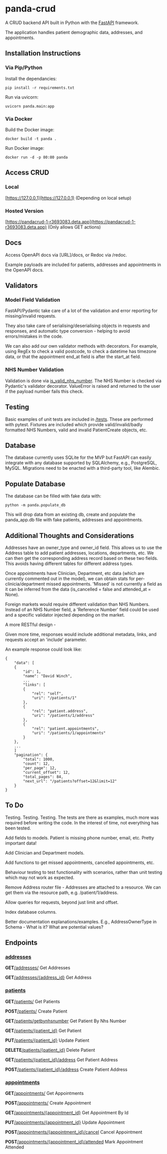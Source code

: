 # panda-crud

A CRUD backend API built in Python with the [FastAPI](https://fastapi.tiangolo.com/) framework.

The application handles patient demographic data, addresses, and appointments.

## Installation Instructions

### Via Pip/Python

Install the dependancies:

```
pip install -r requirements.txt
```

Run via uvicorn:

```
uvicorn panda.main:app
```

### Via Docker

Build the Docker image:

```
docker build -t panda .
```

Run Docker image:

```
docker run -d -p 80:80 panda
```

## Access CRUD

### Local

[https://127.0.0.1](https://127.0.0.1) (Depending on local setup)

### Hosted Version

[https://pandacrud-1-r3693083.deta.app](https://pandacrud-1-r3693083.deta.app) (Only allows GET actions)

## Docs

Access OpenAPI docs via [URL]/docs, or Redoc via /redoc.

Example payloads are included for patients, addresses and appointments in the OpenAPI docs.

## Validators

### Model Field Validation

FastAPI/Pydantic take care of a lot of the validation and error reporting for missing/invalid requests.

They also take care of serialising/deserialising objects in requests and responses, and automatic type conversion - helping to avoid errors/mistakes in the code.

We can also add our own validator methods with decorators. For example, using RegEx to check a valid postcode, to check a datetime has timezone data, or that the appointment end_at field is after the start_at field.

### NHS Number Validation

Validation is done via [is_valid_nhs_number](panda/util/nhs_validator.py). The NHS Number is checked via Pydantic's validator decorator. ValueError is raised and returned to the user if the payload number fails this check.

## Testing

Basic examples of unit tests are included in [/tests](/tests). These are performed with pytest. Fixtures are included which provide valid/invalid/badly formatted NHS Numbers, valid and invalid PatientCreate objects, etc.

## Database

The database currently uses SQLite for the MVP but FastAPI can easily integrate with any database supported by SQLAlchemy, e.g., PostgreSQL, MySQL. Migrations need to be enacted with a third-party tool, like Alembic.

## Populate Database

The database can be filled with fake data with:

```
python -m panda.populate_db
```

This will drop data from an existing db, create and populate the panda_app.db file with fake patients, addresses and appointments.

## Additional Thoughts and Considerations

Addresses have an owner_type and owner_id field. This allows us to use the Address table to add patient addresses, locations, departments, etc. We can then get the corresponding address record based on these two fields. This avoids having different tables for different address types.

Once appointments have Clinician, Department, etc data (which are currently commented out in the model), we can obtain stats for per-clinicia/department missed appointments. 'Missed' is not currently a field as it can be inferred from the data (is_cancelled = false and attended_at = None).

Foreign markets would require different validation than NHS Numbers. Instead of an NHS Number field, a 'Reference Number' field could be used and a specific validator injected depending on the market.

A more RESTful design -

Given more time, responses would include additional metadata, links, and requests accept an 'include' parameter.

An example response could look like:

```
{
	"data": [
	{
		"id": 1,
		"name": "David Winch",
		...
		"links": [
		{
			"rel": "self",
			"uri": "/patients/1"
		},
		{
			"rel": "patient.address",
			"uri": "/patients/1/address"
		},
		{
			"rel": "patient.appointments",
			"uri": "/patients/1/appointments"
		}
	},
	...
	]
	"pagination": {
		"total": 1000,
		"count": 12,
		"per_page": 12,
		"current_offset": 12,
		"total_pages": 84,
		"next_url": "/patients?offset=12&limit=12"
	}
}
```

## To Do

Testing. Testing. Testing. The tests are there as examples, much more was required before writing the code. In the interest of time, not everything has been tested.

Add fields to models. Patient is missing phone number, email, etc. Pretty important data!

Add Clinician and Department models.

Add functions to get missed appointments, cancelled appointments, etc.

Behaviour testing to test functionality with scenarios, rather than unit testing which may not work as expected.

Remove Address router file - Addresses are attached to a resource. We can get them via the resource path, e.g. /patient/1/address.

Allow queries for requests, beyond just limit and offset.

Index database columns.

Better documentation explanations/examples. E.g., AddressOwnerType in Schema - What is it? What are potential values?

## Endpoints

### [addresses](https://pandacrud-1-r3693083.deta.app/docs#/addresses)

**GET**[/addresses/](https://pandacrud-1-r3693083.deta.app/docs#/addresses/get_addresses_addresses__get) Get Addresses

**GET**[/addresses/{address_id}](https://pandacrud-1-r3693083.deta.app/docs#/addresses/get_address_addresses__address_id__get) Get Address

### [patients](https://pandacrud-1-r3693083.deta.app/docs#/patients)

**GET**[/patients/](https://pandacrud-1-r3693083.deta.app/docs#/patients/get_patients_patients__get) Get Patients

**POST**[/patients/](https://pandacrud-1-r3693083.deta.app/docs#/patients/create_patient_patients__post) Create Patient

**GET**[/patients/getbynhsnumber](https://pandacrud-1-r3693083.deta.app/docs#/patients/get_patient_by_nhs_number_patients_getbynhsnumber_get) Get Patient By Nhs Number

**GET**[/patients/{patient_id}](https://pandacrud-1-r3693083.deta.app/docs#/patients/get_patient_patients__patient_id__get) Get Patient

**PUT**[/patients/{patient_id}](https://pandacrud-1-r3693083.deta.app/docs#/patients/update_patient_patients__patient_id__put) Update Patient

**DELETE**[/patients/{patient_id}](https://pandacrud-1-r3693083.deta.app/docs#/patients/delete_patient_patients__patient_id__delete) Delete Patient

**GET**[/patients/{patient_id}/address](https://pandacrud-1-r3693083.deta.app/docs#/patients/get_patient_address_patients__patient_id__address_get) Get Patient Address

**POST**[/patients/{patient_id}/address](https://pandacrud-1-r3693083.deta.app/docs#/patients/create_patient_address_patients__patient_id__address_post) Create Patient Address

### [appointments](https://pandacrud-1-r3693083.deta.app/docs#/appointments)

**GET**[/appointments/](https://pandacrud-1-r3693083.deta.app/docs#/appointments/get_appointments_appointments__get) Get Appointments

**POST**[/appointments/](https://pandacrud-1-r3693083.deta.app/docs#/appointments/create_appointment_appointments__post) Create Appointment

**GET**[/appointments/{appointment_id}](https://pandacrud-1-r3693083.deta.app/docs#/appointments/get_appointment_by_id_appointments__appointment_id__get) Get Appointment By Id

**PUT**[/appointments/{appointment_id}](https://pandacrud-1-r3693083.deta.app/docs#/appointments/update_appointment_appointments__appointment_id__put) Update Appointment

**POST**[/appointments/{appointment_id}/cancel](https://pandacrud-1-r3693083.deta.app/docs#/appointments/cancel_appointment_appointments__appointment_id__cancel_post) Cancel Appointment

**POST**[/appointments/{appointment_id}/attended](https://pandacrud-1-r3693083.deta.app/docs#/appointments/mark_appointment_attended_appointments__appointment_id__attended_post) Mark Appointment Attended
